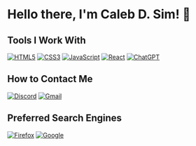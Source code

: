 
# Hello there, I'm Caleb D. Sim! :wave:
## Tools I Work With


[![HTML5](https://img.shields.io/badge/HTML5-%23E34F26.svg?style=for-the-badge&logo=html5&logoColor=white)](https://developer.mozilla.org/en-US/docs/Web/HTML)
[![CSS3](https://img.shields.io/badge/CSS3-%231572B6.svg?style=for-the-badge&logo=css3&logoColor=white)](https://developer.mozilla.org/en-US/docs/Web/CSS)
[![JavaScript](https://img.shields.io/badge/JavaScript-%23323330.svg?style=for-the-badge&logo=javascript&logoColor=%23F7DF1E)](https://developer.mozilla.org/en-US/docs/Web/JavaScript)
[![React](https://img.shields.io/badge/React-%2320232a.svg?style=for-the-badge&logo=react&logoColor=%2361DAFB)](https://reactjs.org/)
[![ChatGPT](https://img.shields.io/badge/ChatGPT-74aa9c?style=for-the-badge&logo=openai&logoColor=white)](https://openai.com/)



## How to Contact Me


[![Discord](https://img.shields.io/badge/Discord-%235865F2.svg?style=for-the-badge&logo=discord&logoColor=white)](link-to-your-discord)
[![Gmail](https://img.shields.io/badge/Gmail-D14836?style=for-the-badge&logo=gmail&logoColor=white)](mailto:your-email@gmail.com)

## Preferred Search Engines

[![Firefox](https://img.shields.io/badge/Firefox-FF7139?style=for-the-badge&logo=Firefox-Browser&logoColor=white)](https://www.mozilla.org/en-US/firefox/new/)
[![Google](https://img.shields.io/badge/Google-4285F4?style=for-the-badge&logo=google&logoColor=white)](https://www.google.com/)

